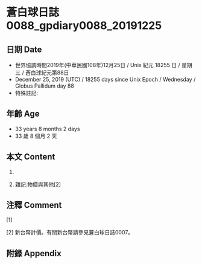 # 蒼白球日誌0088_gpdiary0088_20191225 #

## 日期 Date ##

* 世界協調時間2019年(中華民國108年)12月25日 / Unix 紀元 18255 日 / 星期三 / 蒼白球紀元第88日
* December 25, 2019 (UTC) / 18255 days since Unix Epoch / Wednesday / Globus Pallidum day 88
* 特殊註記:

## 年齡 Age ##

* 33 years 8 months 2 days
* 33 歲 8 個月 2 天

## 本文 Content ##

1. 

    
2. 雜記:物價與其他[2]

    

## 注釋 Comment ##

[1] 


[2] 新台幣計價。有關新台幣請參見蒼白球日誌0007。



## 附錄 Appendix ##

